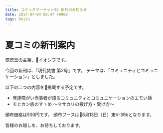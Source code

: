 ```yaml
---
title: コミックマーケット92 新刊のお知らせ
date: 2017-07-04 08:47 +0900
tags: Dojin
---
```


# 夏コミの新刊案内

恢徳堂の主筆、イオシフです。

今回の新刊は、『現代焚書 第2号』です。
テーマは、「コミュニティとコミュニケーション」としました。

以下の二つの内容を掲載する予定です。

- 発達障がい当事者が語るコミュニティとコミュニケーションのエモい話
- モヒカン族のすゝめ 〜マサカリの投げ方・受け方〜

頒布価格は500円です。
頒布ブースは8月13日（日）東V-39bとなります。

皆様のお越しを、お待ちしております。
